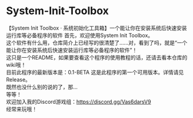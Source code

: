 # System-Init-Toolbox
【System Init Toolbox · 系统初始化工具箱】一个能让你在安装系统后快速安装运行库等必备程序的软件
首先，欢迎使用System Init Toolbox。<br/>
这个软件有什么用，仓库简介上已经写的很清楚了......对，看到了吗，就是“一个能让你在安装系统后快速安装运行库等必备程序的软件”！<br/>
这只是一个README，如果要查看这个程序的使用教程的话，还请去看本仓库的wiki哦！<br/>
目前此程序的最新版本是：0.1-BETA 这是此程序的第一个可用版本。详情请见Release。<br/>
既然也没什么别的说的了，那...<br/>
等等！<br/>
欢迎加入我的Discord游戏组：https://discord.gg/Vas6darsV9<br/>
经常来玩哦！
